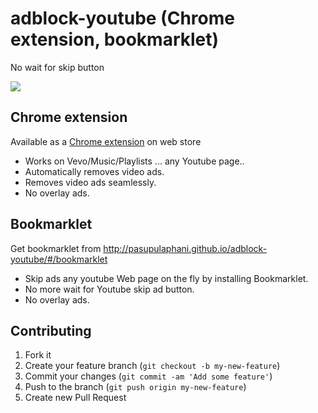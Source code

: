 # adblock-youtube (Chrome extension, bookmarklet)
No wait for skip button

[![](https://raw.githubusercontent.com/pasupulaphani/adblock-youtube/master/promo_content/Skip_YouTube_ADS_forever.png)](http://pasupulaphani.github.io/adblock-youtube/#/)

## Chrome extension
Available as a [Chrome extension](https://chrome.google.com/webstore/detail/adblock-youtube/nlpakdfcpcjfhkonekdojjpnkaaododp) on web store

- Works on Vevo/Music/Playlists ... any Youtube page..
- Automatically removes video ads.
- Removes video ads seamlessly.
- No overlay ads.

## Bookmarklet
Get bookmarklet from http://pasupulaphani.github.io/adblock-youtube/#/bookmarklet

- Skip ads any youtube Web page on the fly by installing Bookmarklet.
- No more wait for Youtube skip ad button.
- No overlay ads.

## Contributing
1. Fork it
2. Create your feature branch (`git checkout -b my-new-feature`)
3. Commit your changes (`git commit -am 'Add some feature'`)
4. Push to the branch (`git push origin my-new-feature`)
5. Create new Pull Request
